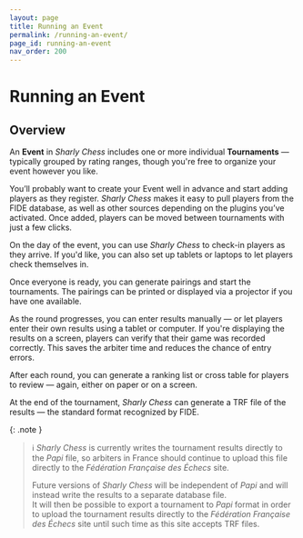 ```yaml
---
layout: page
title: Running an Event
permalink: /running-an-event/
page_id: running-an-event
nav_order: 200
---
```


# Running an Event

## Overview

An **Event** in _Sharly Chess_ includes one or more individual **Tournaments** — typically grouped by rating ranges, though you're free to organize your event however you like.

You’ll probably want to create your Event well in advance and start adding players as they register. 
_Sharly Chess_ makes it easy to pull players from the FIDE database, as well as other sources depending on the plugins you’ve activated. 
Once added, players can be moved between tournaments with just a few clicks.

On the day of the event, you can use _Sharly Chess_ to check-in players as they arrive. If you'd like, you can also set up tablets or laptops to let players check themselves in.

Once everyone is ready, you can generate pairings and start the tournaments. 
The pairings can be printed or displayed via a projector if you have one available.

As the round progresses, you can enter results manually — or let players enter their own results using a tablet or computer. 
If you're displaying the results on a screen, players can verify that their game was recorded correctly. This saves the arbiter time and reduces the chance of entry errors.

After each round, you can generate a ranking list or cross table for players to review — again, either on paper or on a screen.

At the end of the tournament, _Sharly Chess_ can generate a TRF file of the results — the standard format recognized by FIDE.

{: .note }
> :information_source: _Sharly Chess_ is currently writes the tournament results directly to the _Papi_ file, so arbiters in France should continue to upload this file directly to the _Fédération Française des Échecs_ site.
>
> Future versions of _Sharly Chess_ will be independent of _Papi_ and will instead write the results to a separate database file.  
> It will then be possible to export a tournament to _Papi_ format in order to upload the tournament results directly to the _Fédération Française des Échecs_ site until such time as this site accepts TRF files.
